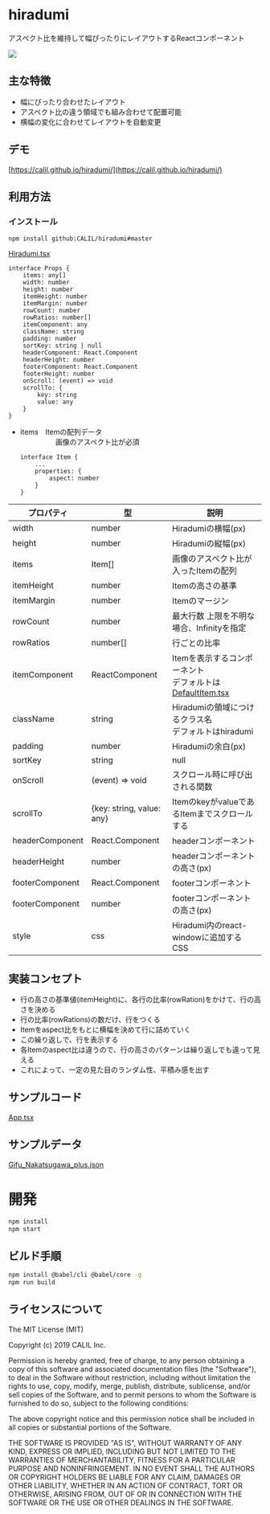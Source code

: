 # hiradumi
アスペクト比を維持して幅ぴったりにレイアウトするReactコンポーネント

![](./screencapture.gif "")

## 主な特徴

- 幅にぴったり合わせたレイアウト
- アスペクト比の違う領域でも組み合わせて配置可能
- 横幅の変化に合わせてレイアウトを自動変更

## デモ
[https://calil.github.io/hiradumi/](https://calil.github.io/hiradumi/)


## 利用方法

### インストール

```
npm install github:CALIL/hiradumi#master
```


[Hiradumi.tsx](./src/Hiradumi.tsx)

```
interface Props {
    items: any[]
    width: number
    height: number
    itemHeight: number
    itemMargin: number
    rowCount: number
    rowRatios: number[]
    itemComponent: any
    className: string
    padding: number
    sortKey: string | null
    headerComponent: React.Component 
    headerHeight: number
    footerComponent: React.Component 
    footerHeight: number
    onScroll: (event) => void
    scrollTo: {
        key: string
        value: any
    }
}
```

- items　Itemの配列データ  
　　　　　画像のアスペクト比が必須

    ```
    interface Item {
        ...
        properties: {
            aspect: number
        }
    }
    ```
| プロパティ | 型 | 説明 |
| ------------- | ------------- | ------------- |
| width | number | Hiradumiの横幅(px) |
| height | number | Hiradumiの縦幅(px) |
| items | Item[] | 画像のアスペクト比が入ったItemの配列 |
| itemHeight | number | Itemの高さの基準 |
| itemMargin | number | Itemのマージン |
| rowCount | number | 最大行数 上限を不明な場合、Infinityを指定 |
| rowRatios | number[] | 行ごとの比率 |
| itemComponent | ReactComponent | Itemを表示するコンポーネント<br />デフォルトは[DefaultItem.tsx](./src/DefaultItem.tsx) |
| className | string | Hiradumiの領域につけるクラス名<br />デフォルトはhiradumi |
| padding | number | Hiradumiの余白(px) |
| sortKey | string | null | １行毎のデータの並び替えに使うキーを指定。数値が高いものほど中央に表示する。 |
| onScroll | (event) => void | スクロール時に呼び出される関数 |
| scrollTo | {key: string, value: any} | ItemのkeyがvalueであるItemまでスクロールする |
| headerComponent | React.Component | headerコンポーネント |
| headerHeight | number | headerコンポーネントの高さ(px) |
| footerComponent | React.Component | footerコンポーネント |
| footerComponent | number | footerコンポーネントの高さ(px) |
| style | css | Hiradumi内のreact-windowに追加するCSS |

## 実装コンセプト

- 行の高さの基準値(itemHeight)に、各行の比率(rowRation)をかけて、行の高さを決める
- 行の比率(rowRations)の数だけ、行をつくる
- Itemをaspect比をもとに横幅を決めて行に詰めていく
- この繰り返しで、行を表示する
- 各Itemのaspect比は違うので、行の高さのパターンは繰り返しでも違って見える
- これによって、一定の見た目のランダム性、平積み感を出す

## サンプルコード

[App.tsx](./src/component/App.tsx)

## サンプルデータ

[Gifu_Nakatsugawa_plus.json](./Gifu_Nakatsugawa_plus.json)

# 開発

```bash
npm install
npm start
```

## ビルド手順

```bash
npm install @babel/cli @babel/core -g  
npm run build
```

## ライセンスについて
The MIT License (MIT)

Copyright (c) 2019 CALIL Inc.

Permission is hereby granted, free of charge, to any person obtaining a copy of this software and associated documentation files (the "Software"), to deal in the Software without restriction, including without limitation the rights to use, copy, modify, merge, publish, distribute, sublicense, and/or sell copies of the Software, and to permit persons to whom the Software is furnished to do so, subject to the following conditions:

The above copyright notice and this permission notice shall be included in all copies or substantial portions of the Software.

THE SOFTWARE IS PROVIDED "AS IS", WITHOUT WARRANTY OF ANY KIND, EXPRESS OR IMPLIED, INCLUDING BUT NOT LIMITED TO THE WARRANTIES OF MERCHANTABILITY, FITNESS FOR A PARTICULAR PURPOSE AND NONINFRINGEMENT. IN NO EVENT SHALL THE AUTHORS OR COPYRIGHT HOLDERS BE LIABLE FOR ANY CLAIM, DAMAGES OR OTHER LIABILITY, WHETHER IN AN ACTION OF CONTRACT, TORT OR OTHERWISE, ARISING FROM, OUT OF OR IN CONNECTION WITH THE SOFTWARE OR THE USE OR OTHER DEALINGS IN THE SOFTWARE.